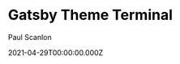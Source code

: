 ---
title: Gatsby Theme Terminal
github: https://github.com/PaulieScanlon/gatsby-theme-terminal
demo: https://gatsbythemeterminal.gatsbyjs.io/
license: null
author: Paul Scanlon
author_link: ''
author_twitter: pauliescanlon
author_github: PaulieScanlon
date: 2021-04-29T00:00:00.000Z
ssg:
  - Gatsby
cms:
css:
archetype:
  - Other
services: null
hosting:
  - Netlify
  - Vercel
description: >-
  Gatsby Theme Terminal aims to be a zero component theme. It provides data
  components to aid in the abstraction of presentational and data layers which
  together provide the most flexibility.
stale: false
disabled: false
disabled_reason: null
draft: false
---